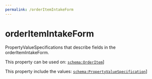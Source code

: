 ```yaml
---
permalink: /orderItemIntakeForm
---
```


# orderItemIntakeForm
PropertyValueSpecifications that describe fields in the orderItemIntakeForm.

This property can be used on: [`schema:OrderItem`](https://schema.org/OrderItem)]

This property include the values: [`schema:PropertyValueSpecification`](https://schema.org/PropertyValueSpecification)]

